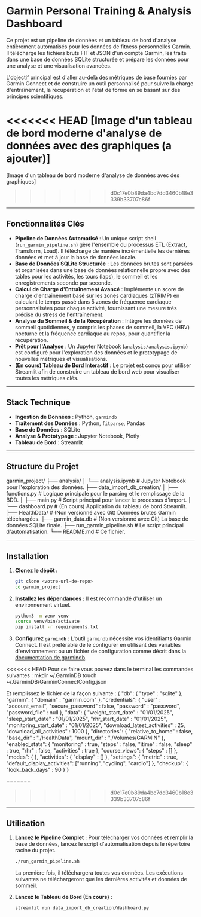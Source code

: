# Garmin Personal Training & Analysis Dashboard

Ce projet est un pipeline de données et un tableau de bord d'analyse entièrement automatisés pour les données de fitness personnelles Garmin. Il télécharge les fichiers bruts FIT et JSON d'un compte Garmin, les traite dans une base de données SQLite structurée et prépare les données pour une analyse et une visualisation avancées.

L'objectif principal est d'aller au-delà des métriques de base fournies par Garmin Connect et de construire un outil personnalisé pour suivre la charge d'entraînement, la récupération et l'état de forme en se basant sur des principes scientifiques.

<<<<<<< HEAD
[Image d'un tableau de bord moderne d'analyse de données avec des graphiques (a ajouter)]
=======
[Image d'un tableau de bord moderne d'analyse de données avec des graphiques]
>>>>>>> d0c17e0b89da4bc7dd3460b18e3339b33707c86f

---

## Fonctionnalités Clés

- **Pipeline de Données Automatisé** : Un unique script shell (`run_garmin_pipeline.sh`) gère l'ensemble du processus ETL (Extract, Transform, Load). Il télécharge de manière incrémentielle les dernières données et met à jour la base de données locale.
- **Base de Données SQLite Structurée** : Les données brutes sont parsées et organisées dans une base de données relationnelle propre avec des tables pour les activités, les tours (laps), le sommeil et les enregistrements seconde par seconde.
- **Calcul de Charge d'Entraînement Avancé** : Implémente un score de charge d'entraînement basé sur les zones cardiaques (zTRIMP) en calculant le temps passé dans 5 zones de fréquence cardiaque personnalisées pour chaque activité, fournissant une mesure très précise du stress de l'entraînement.
- **Analyse du Sommeil & de la Récupération** : Intègre les données de sommeil quotidiennes, y compris les phases de sommeil, la VFC (HRV) nocturne et la fréquence cardiaque au repos, pour quantifier la récupération.
- **Prêt pour l'Analyse** : Un Jupyter Notebook (`analysis/analysis.ipynb`) est configuré pour l'exploration des données et le prototypage de nouvelles métriques et visualisations.
- **(En cours) Tableau de Bord Interactif** : Le projet est conçu pour utiliser Streamlit afin de construire un tableau de bord web pour visualiser toutes les métriques clés.

---

## Stack Technique

- **Ingestion de Données** : Python, `garmindb`
- **Traitement des Données** : Python, `fitparse`, Pandas
- **Base de Données** : SQLite
- **Analyse & Prototypage** : Jupyter Notebook, Plotly
- **Tableau de Bord** : Streamlit

---

## Structure du Projet

garmin_project/
├── analysis/
│   └── analysis.ipynb        # Jupyter Notebook pour l'exploration des données.
├── data_import_db_creation/
│   ├── functions.py          # Logique principale pour le parsing et le remplissage de la BDD.
│   ├── main.py               # Script principal pour lancer le processus d'import.
│   └── dashboard.py          # (En cours) Application du tableau de bord Streamlit.
├── HealthData/               # (Non versionné avec Git) Données brutes Garmin téléchargées.
├── garmin_data.db            # (Non versionné avec Git) La base de données SQLite finale.
├── run_garmin_pipeline.sh    # Le script principal d'automatisation.
└── README.md                 # Ce fichier.


---

## Installation

1.  **Clonez le dépôt :**
    ```bash
    git clone <votre-url-de-repo>
    cd garmin_project
    ```

2.  **Installez les dépendances :** Il est recommandé d'utiliser un environnement virtuel.
    ```bash
    python3 -m venv venv
    source venv/bin/activate
    pip install -r requirements.txt
    ```

3.  **Configurez `garmindb` :** L'outil `garmindb` nécessite vos identifiants Garmin Connect. Il est préférable de le configurer en utilisant des variables d'environnement ou un fichier de configuration comme décrit dans la [documentation de garmindb](https://github.com/matin/garmindb).

<<<<<<< HEAD
Pour ce faire vous pouvez dans le terminal les commandes suivantes : 
mkdir ~/.GarminDB
touch ~/.GarminDB/GarminConnectConfig.json

Et remplissez le fichier de la façon suivante : 
{
    "db": {
        "type"                          : "sqlite"
    },
    "garmin": {
        "domain"                        : "garmin.com"
    },
    "credentials": {
        "user"                          : "account_email",
        "secure_password"               : false,
        "password"                      : "password",
        "password_file"                 : null
    },
    "data": {
        "weight_start_date"             : "01/01/2025",
        "sleep_start_date"              : "01/01/2025",
        "rhr_start_date"                : "01/01/2025",
        "monitoring_start_date"         : "01/01/2025",
        "download_latest_activities"    : 25,
        "download_all_activities"       : 1000
    },
    "directories": {
        "relative_to_home"              : false,
        "base_dir"                      : "./HealthData",
        "mount_dir"                     : "./Volumes/GARMIN"
    },
    "enabled_stats": {
        "monitoring"                    : true,
        "steps"                         : false,
        "itime"                         : false,
        "sleep"                         : true,
        "rhr"                           : false,
        "activities"                    : true
    },
    "course_views": {
        "steps"                         : []
    },
    "modes": {
    },
    "activities": {
        "display"                       : []
    },
    "settings": {
        "metric"                        : true,
        "default_display_activities": ["running", "cycling", "cardio"]
    },
    "checkup": {
        "look_back_days"                : 90
    }
}

=======
>>>>>>> d0c17e0b89da4bc7dd3460b18e3339b33707c86f
---

## Utilisation

1.  **Lancez le Pipeline Complet :** Pour télécharger vos données et remplir la base de données, lancez le script d'automatisation depuis le répertoire racine du projet.
    ```bash
    ./run_garmin_pipeline.sh
    ```
    La première fois, il téléchargera toutes vos données. Les exécutions suivantes ne téléchargeront que les dernières activités et données de sommeil.

2.  **Lancez le Tableau de Bord (En cours) :**
    ```bash
    streamlit run data_import_db_creation/dashboard.py
    ```